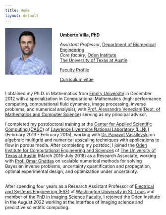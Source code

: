 ```yaml
---
title: Home
layout: default
---
```


<div id="twosided">
<div id="left" style="float: left; max-width: 30%;border: 10px"> 
    <img src="images/profile.jpg" />
</div>
<div id="right" style="float: right; width: 65%; vertical-align: middle;">
<p> <b>Umberto Villa, PhD</b></p>
<p> <em>Assistant Professor</em>, <a href="https://www.bme.utexas.edu/" target="blank">Department of Biomedical Engineering</a><br>
<em>Core faculty</em>, <a href="https://oden.utexas.edu" target="blank">Oden Institute</a><br>
<a href="https://utexas.edu" target="blank">The University of Texas at Austin</a></p>
<p> <a href="https://oden.utexas.edu/news-and-events/news/Computational-Breakthroughs-in-Medical-Imaging-Umberto-Villa/" target="blank"> Faculty Profile</a></p>
<p> <a href="files/UmbertoVilla_cv.pdf">Curriculum vitae </a> </p>
</div>
</div>
<div id="clearer" style="clear: both"> </div>

I obtained my Ph.D. in Mathematics from [Emory University](http://emory.edu/) in December 2012 with a specialization in Computational Mathematics (high-performance computing, computational fluid dynamics, image processing, inverse problems, and numerical analysis), with [Prof. Alessandro Veneziani](http://mathcs.emory.edu/~ale)([Dept. of Mathematics and Computer Science](http://www.mathcs.emory.edu/)) serving as my principal advisor.

I completed my postdoctoral training at the [Center for Applied Scientific Computing (CASC)](http://computation.llnl.gov/casc/) of [Lawrence Livermore National Laboratory (LLNL)](https://llnl.gov/) (February 2013 - February 2015), working with [Dr. Panayot Vassilevski](http://people.llnl.gov/vassilevski1) on algebraic multigrid and numerical upscaling techniques with applications to flow in porous media. After completing my postdoc, I joined the [Oden Institute for Computational Engineering and Sciences](http://oden.utexas.edu/) of [The University of Texas at Austin](http://utexas.edu/) (March 2015-July 2018) as a Research Associate, working with [Prof. Omar Ghattas](http://users.oden.utexas.edu/~omar) on scalable numerical methods for solving Bayesian inverse problems, uncertainty quantification and propagation, optimal experimental design, and optimization under uncertainty.<br><br>

After spending four years as a Research Assistant Professor of [Electrical and Systems Engineering (ESE)](https://ese.wustl.edu/Pages/default.aspx) at [Washington University in St. Louis](https://wustl.edu) and member of the [PhD in Imaging Science Faculty](https://engineering.wustl.edu/departments-faculty/interdisciplinary-degree-programs/imaging-science/Pages/default.aspx), I rejoined the Oden Institute in the August 2022 working at the interface of imaging science and predictive scientific computing.<br>




